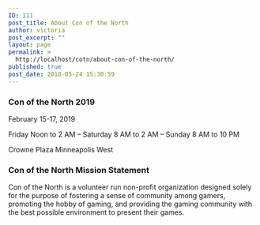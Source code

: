 ```yaml
---
ID: 111
post_title: About Con of the North
author: victoria
post_excerpt: ""
layout: page
permalink: >
  http://localhost/cotn/about-con-of-the-north/
published: true
post_date: 2018-05-24 15:30:59
---
```

### Con of the North 2019
February 15-17, 2019

Friday Noon to 2 AM – Saturday 8 AM to 2 AM – Sunday 8 AM to 10 PM

Crowne Plaza Minneapolis West
### Con of the North Mission Statement
Con of the North is a volunteer run non-profit organization designed solely for the purpose of fostering a sense of community among gamers, promoting the hobby of gaming, and providing the gaming community with the best possible environment to present their games.